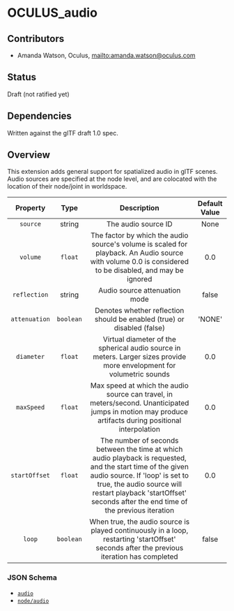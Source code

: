 # OCULUS_audio

## Contributors

* Amanda Watson, Oculus, <mailto:amanda.watson@oculus.com>

## Status

Draft (not ratified yet)

## Dependencies

Written against the glTF draft 1.0 spec.

## Overview
This extension adds general support for spatialized audio in glTF scenes.  Audio sources are specified at the node level, and are colocated with the location of their node/joint in worldspace.       

| Property                     | Type         | Description | Default Value |
|:----------------------------:|:------------:|:-----------:|:-------------:|
| `source`                    |  string | The audio source ID | None |
| `volume`                    |  `float` | The factor by which the audio source's volume is scaled for playback. An Audio source with volume 0.0 is considered to be disabled, and may be ignored | 0.0 |
| `reflection`                    |  string | Audio source attenuation mode | false |
| `attenuation`                    |  `boolean` | Denotes whether reflection should be enabled (true) or disabled (false) | 'NONE' |
| `diameter`                    |  `float` | Virtual diameter of the spherical audio source in meters. Larger sizes provide more envelopment for volumetric sounds | 0.0 |
| `maxSpeed`                    |  `float` | Max speed at which the audio source can travel, in meters/second. Unanticipated jumps in motion may produce artifacts during positional interpolation | 0.0 |
| `startOffset`                    |  `float` | The number of seconds between the time at which audio playback is requested, and the start time of the given audio source. If 'loop' is set to true, the audio source will restart playback 'startOffset' seconds after the end time of the previous iteration | 0.0 | 
| `loop`                    |  `boolean` | When true, the audio source is played continuously in a loop, restarting 'startOffset' seconds after the previous iteration has completed | false |

### JSON Schema

* <a href="schema/audio.schema.json">`audio`</a>
* <a href="schema/node.OCULUS_audio.schema.json">`node/audio`</a>
